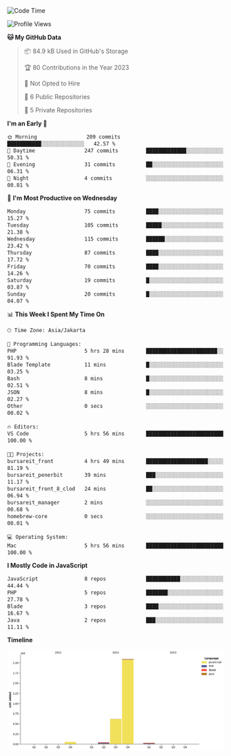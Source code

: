 <!--START_SECTION:waka-->
![Code Time](http://img.shields.io/badge/Code%20Time-10%20hrs%2050%20mins-blue)

![Profile Views](http://img.shields.io/badge/Profile%20Views-0-blue)

**🐱 My GitHub Data** 

> 📦 84.9 kB Used in GitHub's Storage 
 > 
> 🏆 80 Contributions in the Year 2023
 > 
> 🚫 Not Opted to Hire
 > 
> 📜 6 Public Repositories 
 > 
> 🔑 5 Private Repositories 
 > 
**I'm an Early 🐤** 

```text
🌞 Morning                209 commits         ███████████░░░░░░░░░░░░░░   42.57 % 
🌆 Daytime                247 commits         █████████████░░░░░░░░░░░░   50.31 % 
🌃 Evening                31 commits          ██░░░░░░░░░░░░░░░░░░░░░░░   06.31 % 
🌙 Night                  4 commits           ░░░░░░░░░░░░░░░░░░░░░░░░░   00.81 % 
```
📅 **I'm Most Productive on Wednesday** 

```text
Monday                   75 commits          ████░░░░░░░░░░░░░░░░░░░░░   15.27 % 
Tuesday                  105 commits         █████░░░░░░░░░░░░░░░░░░░░   21.38 % 
Wednesday                115 commits         ██████░░░░░░░░░░░░░░░░░░░   23.42 % 
Thursday                 87 commits          ████░░░░░░░░░░░░░░░░░░░░░   17.72 % 
Friday                   70 commits          ████░░░░░░░░░░░░░░░░░░░░░   14.26 % 
Saturday                 19 commits          █░░░░░░░░░░░░░░░░░░░░░░░░   03.87 % 
Sunday                   20 commits          █░░░░░░░░░░░░░░░░░░░░░░░░   04.07 % 
```


📊 **This Week I Spent My Time On** 

```text
🕑︎ Time Zone: Asia/Jakarta

💬 Programming Languages: 
PHP                      5 hrs 28 mins       ███████████████████████░░   91.93 % 
Blade Template           11 mins             █░░░░░░░░░░░░░░░░░░░░░░░░   03.25 % 
Bash                     8 mins              █░░░░░░░░░░░░░░░░░░░░░░░░   02.51 % 
JSON                     8 mins              █░░░░░░░░░░░░░░░░░░░░░░░░   02.27 % 
Other                    0 secs              ░░░░░░░░░░░░░░░░░░░░░░░░░   00.02 % 

🔥 Editors: 
VS Code                  5 hrs 56 mins       █████████████████████████   100.00 % 

🐱‍💻 Projects: 
bursareit_front          4 hrs 49 mins       ████████████████████░░░░░   81.19 % 
bursareit_penerbit       39 mins             ███░░░░░░░░░░░░░░░░░░░░░░   11.17 % 
bursareit_front_8_clod   24 mins             ██░░░░░░░░░░░░░░░░░░░░░░░   06.94 % 
bursareit_manager        2 mins              ░░░░░░░░░░░░░░░░░░░░░░░░░   00.68 % 
homebrew-core            0 secs              ░░░░░░░░░░░░░░░░░░░░░░░░░   00.01 % 

💻 Operating System: 
Mac                      5 hrs 56 mins       █████████████████████████   100.00 % 
```

**I Mostly Code in JavaScript** 

```text
JavaScript               8 repos             ███████████░░░░░░░░░░░░░░   44.44 % 
PHP                      5 repos             ███████░░░░░░░░░░░░░░░░░░   27.78 % 
Blade                    3 repos             ████░░░░░░░░░░░░░░░░░░░░░   16.67 % 
Java                     2 repos             ███░░░░░░░░░░░░░░░░░░░░░░   11.11 % 
```



**Timeline**

![Lines of Code chart](https://raw.githubusercontent.com/brstreet2/brstreet2/main/assets/bar_graph.png)


<!--END_SECTION:waka-->
